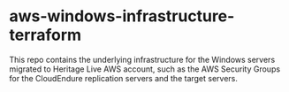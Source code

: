 # aws-windows-infrastructure-terraform
This repo contains the underlying infrastructure for the Windows servers migrated to Heritage Live AWS account, such as the AWS Security Groups for the CloudEndure replication servers and the target servers.